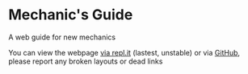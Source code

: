 # Mechanic's Guide
A web guide for new mechanics

You can view the webpage [via repl.it](https://mechanic-guide--jeffersontan.repl.co/index.html) (lastest, unstable) or via [GitHub](jeffersontan.github.io/Mechanic-guide), please report any broken layouts or dead links

